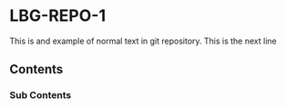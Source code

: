 # LBG-REPO-1
This is and example of normal text in git repository.
This is the next line
## Contents
### Sub Contents
